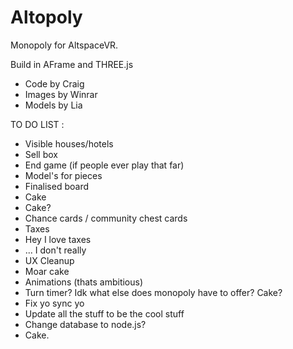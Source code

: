 # Altopoly
Monopoly for AltspaceVR.

Build in AFrame and THREE.js

- Code by Craig
- Images by Winrar
- Models by Lia

TO DO LIST :
 - Visible houses/hotels
 - Sell box
 - End game (if people ever play that far)
 - Model's for pieces
 - Finalised board
 - Cake
 - Cake?
 - Chance cards / community chest cards
 - Taxes
 - Hey I love taxes
 - ... I don't really
 - UX Cleanup
 - Moar cake
 - Animations (thats ambitious)
 - Turn timer? Idk what else does monopoly have to offer? Cake?
 - Fix yo sync yo
 - Update all the stuff to be the cool stuff
 - Change database to node.js?
 - Cake.
